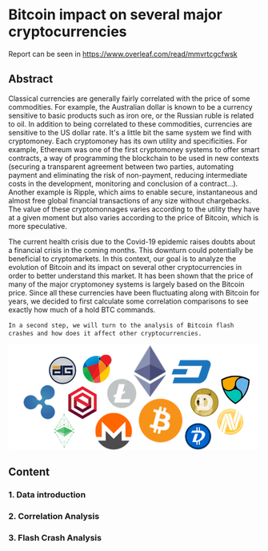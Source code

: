 # Bitcoin impact on several major cryptocurrencies

Report can be seen in https://www.overleaf.com/read/mmvrtcgcfwsk

## Abstract

Classical currencies are generally fairly correlated with the price of some commodities. For example, the Australian dollar is known to be a currency sensitive to basic products such as iron ore, or the Russian ruble is related to oil. In addition to being correlated to these commodities, currencies are sensitive to the US dollar rate. It's a little bit the same system we find with cryptomoney. Each cryptomoney has its own utility and specificities. For example, Ethereum was one of the first cryptomoney systems to offer smart contracts, a way of programming the blockchain to be used in new contexts (securing a transparent agreement between two parties, automating payment and eliminating the risk of non-payment, reducing intermediate costs in the development, monitoring and conclusion of a contract...). Another example is Ripple, which aims to enable secure, instantaneous and almost free global financial transactions of any size without chargebacks. The value of these cryptomonnages varies according to the utility they have at a given moment but also varies according to the price of Bitcoin, which is more speculative. 
    
The current health crisis due to the Covid-19 epidemic raises doubts about a financial crisis in the coming months. This downturn could potentially be beneficial to cryptomarkets. In this context, our goal is to analyze the evolution of Bitcoin and its impact on several other cryptocurrencies in order to better understand this market. It has been shown that the price of many of the major cryptomoney systems is largely based on the Bitcoin price. Since all these currencies have been fluctuating along with Bitcoin for years, we decided to first calculate some correlation comparisons to see exactly how much of a hold BTC commands. 
    
    
    In a second step, we will turn to the analysis of Bitcoin flash crashes and how does it affect other cryptocurrencies.

![alt text](https://github.com/leobouraux/FIN525-Bitcoin-Impact/blob/main/report/images/crypto.png?raw=true)

## Content

### 1. Data introduction

### 2. Correlation Analysis

### 3. Flash Crash Analysis


